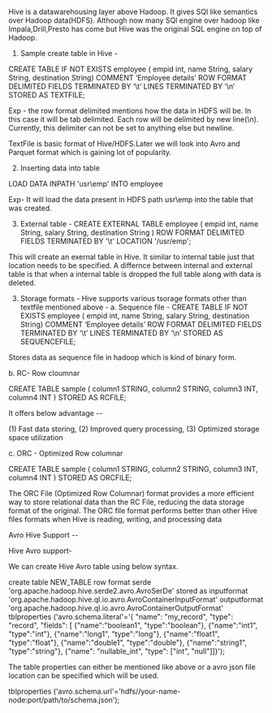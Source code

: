 Hive is a datawarehousing layer above Hadoop.
It gives SQl like semantics over Hadoop data(HDFS).
Although now many SQl engine over hadoop like Impala,Drill,Presto has come but Hive was the original SQL engine on top of Hadoop.


1. Sample create table in Hive -

CREATE TABLE IF NOT EXISTS employee ( empid int, name String,
salary String, destination String)
COMMENT ‘Employee details’
ROW FORMAT DELIMITED
FIELDS TERMINATED BY ‘\t’
LINES TERMINATED BY ‘\n’
STORED AS TEXTFILE;

Exp - the row format delimited mentions how the data in HDFS will be. 
In this case it will be tab delimited.
Each row will be delimited by new line(\n).
Currently, this delimiter can not be set to anything else but newline.

TextFile is basic format of Hive/HDFS.Later we will look into Avro and Parquet format which is gaining lot of popularity.

2. Inserting data into table

LOAD DATA INPATH 'usr\emp' INTO employee

Exp- It will load the data present in HDFS path usr\emp into the table that was created.

3. External table - 
CREATE EXTERNAL TABLE employee
( empid int, name String,
salary String, destination String
)
ROW FORMAT DELIMITED FIELDS TERMINATED BY '\t'
LOCATION '/usr/emp';

This will create an exernal table in Hive. It similar to internal table just that location needs to be specified.
A differnce between internal and external table is that when a internal table is dropped the full table along with data is deleted.


3. Storage formats -
Hive supports various tsorage formats other than textfile mentioned above -
a. Sequence file -
CREATE TABLE IF NOT EXISTS employee ( empid int, name String,
salary String, destination String)
COMMENT ‘Employee details’
ROW FORMAT DELIMITED
FIELDS TERMINATED BY ‘\t’
LINES TERMINATED BY ‘\n’
STORED AS SEQUENCEFILE;

Stores data as sequence file in hadoop which is kind of binary form.

b. RC- Row cloumnar

CREATE TABLE sample (
column1 STRING,
column2 STRING,
column3 INT,
column4 INT
)
STORED AS RCFILE;

It offers below advantage --

(1) Fast data storing,
(2) Improved query processing,
(3) Optimized storage space utilization

c. ORC - Optimized Row columnar

CREATE TABLE sample (
column1 STRING,
column2 STRING,
column3 INT,
column4 INT
)
STORED AS ORCFILE;

The ORC File (Optimized Row Columnar) format provides a more efficient way to store relational data than the RC File, reducing the data storage format of the original. The ORC file format performs better than other Hive files formats when Hive is reading, writing, and processing data



Avro Hive Support --

Hive Avro support-

We can create Hive Avro table using below syntax.

create table NEW_TABLE row format serde 'org.apache.hadoop.hive.serde2.avro.AvroSerDe' stored as inputformat 'org.apache.hadoop.hive.ql.io.avro.AvroContainerInputFormat' outputformat 'org.apache.hadoop.hive.ql.io.avro.AvroContainerOutputFormat' tblproperties ('avro.schema.literal'='{ "name": "my_record", "type": "record", "fields": [ {"name":"boolean1", "type":"boolean"}, {"name":"int1", "type":"int"}, {"name":"long1", "type":"long"}, {"name":"float1", "type":"float"}, {"name":"double1", "type":"double"}, {"name":"string1", "type":"string"}, {"name": "nullable_int", "type": ["int", "null"]]}');

The table properties can either be mentioned like above or a avro json file location can be specified which will be used.

tblproperties ('avro.schema.url'='hdfs//your-name-node:port/path/to/schema.json');







    
